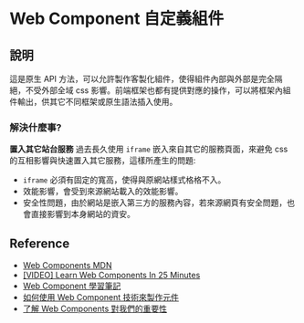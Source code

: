 # Web Component 自定義組件

## 說明

這是原生 API 方法，可以允許製作客製化組件，使得組件內部與外部是完全隔絕，不受外部全域 css 影響。前端框架也都有提供對應的操作，可以將框架內組件輸出，供其它不同框架或原生語法插入使用。

### 解決什麼事?

**置入其它站台服務** 過去長久使用 `iframe` 嵌入來自其它的服務頁面，來避免 css 的互相影響與快速置入其它服務，這樣所產生的問題:

- `iframe` 必須有固定的寬高，使得與原網站樣式格格不入。
- 效能影響，會受到來源網站載入的效能影響。
- 安全性問題，由於網站是嵌入第三方的服務內容，若來源網頁有安全問題，也會直接影響到本身網站的資安。

## Reference

- [Web Components MDN](https://developer.mozilla.org/en-US/docs/Web/Web_Components)
- [[VIDEO] Learn Web Components In 25 Minutes](https://www.youtube.com/watch?v=2I7uX8m0Ta0)
- [Web Component 學習筆記](https://johnnywang1994.github.io/book/articles/js/web-component.html)
- [如何使用 Web Component 技術來製作元件](https://blog.errorbaker.tw/posts/xiang/build-webcomponent-element/)
- [了解 Web Components 對我們的重要性](https://the-allstars.com/blog/website-information/what-is-web-components-why-is-it-so-important.html)

